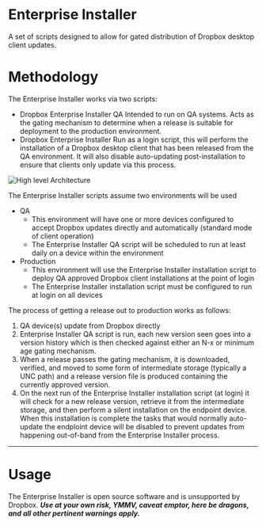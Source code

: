 # Enterprise Installer

A set of scripts designed to allow for gated distribution of Dropbox desktop client updates.

# Methodology
The Enterprise Installer works via two scripts:
  - Dropbox Enterprise Installer QA
 Intended to run on QA systems. Acts as the gating mechanism to determine when a release is suitable for deployment to the production environment. 
  - Dropbox Enterprise Installer
 Run as a login script, this will perform the installation of a Dropbox desktop client that has been released from the QA environment. It will also disable auto-updating post-installation to ensure that clients only update via this process.

![High level Architecture](https://www.dropbox.com/scl/fi/mru2cvr3lnnyenh3f5kgf/DbxEI_arch_high_level.JPG?raw=1 "High Level Architecture")

The Enterprise Installer scripts assume two environments will be used
- QA
    - This environment will have one or more devices configured to accept Dropbox updates directly and automatically (standard mode of client operation)
    - The Enterprise Installer QA script will be scheduled to run at least daily on a device within the environment
- Production
    - This environment will use the Enterprise Installer installation script to deploy QA approved Dropbox client installations at the point of login
    - The Enterprise Installer installation script must be configured to run at login on all devices

The process of getting a release out to production works as follows:
1. QA device(s) update from Dropbox directly
2. Enterprise Installer QA script is run, each new version seen goes into a version history which is then checked against either an N-x or minimum age gating mechanism.
3. When a release passes the gating mechanism, it is downloaded, verified, and moved to some form of intermediate storage (typically a UNC path) and a release version file is produced containing the currently approved version.
4. On the next run of the Enterprise Installer installation script (at login) it will check for a new release version, retrieve it from the intermediate storage, and then perform a silent installation on the endpoint device. When this installation is complete the tasks that would normally auto-update the endploint device will be disabled to prevent updates from happening out-of-band from the Enterprise Installer process.
---
# Usage
The Enterprise Installer is open source software and is unsupported by Dropbox.
*__Use at your own risk, YMMV, caveat emptor, here be dragons, and all other pertinent warnings apply.__*